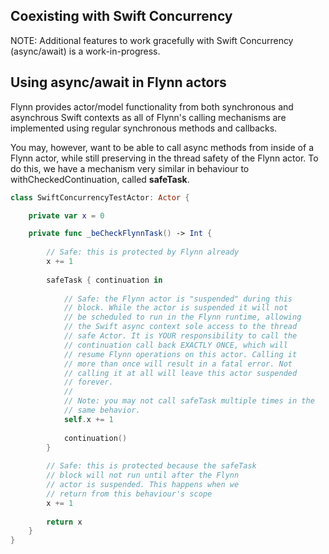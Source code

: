 ## Coexisting with Swift Concurrency

NOTE: Additional features to work gracefully with Swift Concurrency (async/await) is a work-in-progress.

## Using async/await in Flynn actors

Flynn provides actor/model functionality from both synchronous and asynchrous Swift contexts as all of Flynn's calling mechanisms are implemented using regular synchronous methods and callbacks.

You may, however, want to be able to call async methods from inside of a Flynn actor, while still preserving in the thread safety of the Flynn actor. To do this, we have a mechanism very similar in behaviour to withCheckedContinuation, called **safeTask**.

```swift
class SwiftConcurrencyTestActor: Actor {

    private var x = 0

    private func _beCheckFlynnTask() -> Int {
        
        // Safe: this is protected by Flynn already
        x += 1
        
        safeTask { continuation in
            
            // Safe: the Flynn actor is "suspended" during this
            // block. While the actor is suspended it will not
            // be scheduled to run in the Flynn runtime, allowing
            // the Swift async context sole access to the thread
            // safe Actor. It is YOUR responsibility to call the
            // continuation call back EXACTLY ONCE, which will
            // resume Flynn operations on this actor. Calling it
            // more than once will result in a fatal error. Not
            // calling it at all will leave this actor suspended
            // forever.
            //
            // Note: you may not call safeTask multiple times in the
            // same behavior.
            self.x += 1
            
            continuation()
        }
        
        // Safe: this is protected because the safeTask
        // block will not run until after the Flynn
        // actor is suspended. This happens when we
        // return from this behaviour's scope
        x += 1
        
        return x
    }
}
```
